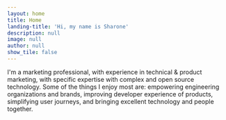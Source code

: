 ```yaml
---
layout: home
title: Home
landing-title: 'Hi, my name is Sharone'
description: null
image: null
author: null
show_tile: false
---
```


I'm a marketing professional, with experience in technical & product marketing, with specific expertise with complex and open source technology.  Some of the things I enjoy most are: empowering engineering organizations and brands, improving developer experience of products, simplifying user journeys, and bringing excellent technology and people together.
